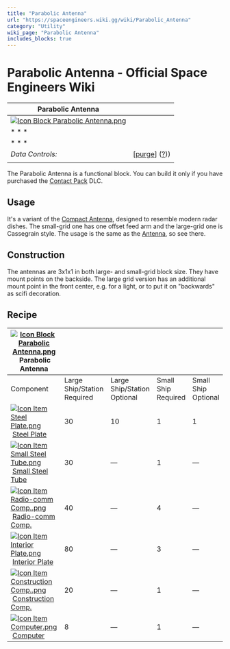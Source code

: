 ```yaml
---
title: "Parabolic Antenna"
url: "https://spaceengineers.wiki.gg/wiki/Parabolic_Antenna"
category: "Utility"
wiki_page: "Parabolic Antenna"
includes_blocks: true
---
```


# Parabolic Antenna - Official Space Engineers Wiki

| Parabolic Antenna |     |
| --- | --- |
| [![Icon Block Parabolic Antenna.png](https://spaceengineers.wiki.gg/images/8/81/Icon_Block_Parabolic_Antenna.png?a5f4a5)](https://spaceengineers.wiki.gg/wiki/File:Icon_Block_Parabolic_Antenna.png) |     |
| * * * |     |
| * * * |     |
| _Data Controls:_ | \[[purge](https://spaceengineers.wiki.gg/wiki/Parabolic_Antenna?action=purge)\] ([?](https://spaceengineers.wiki.gg/wiki/Template:Info_Block))) |
|     |     |

The Parabolic Antenna is a functional block. You can build it only if you have purchased the [Contact Pack](https://spaceengineers.wiki.gg/wiki/Contact_Pack "Contact Pack") DLC.

## Usage

It's a variant of the [Compact Antenna](https://spaceengineers.wiki.gg/wiki/Compact_Antenna "Compact Antenna"), designed to resemble modern radar dishes. The small-grid one has one offset feed arm and the large-grid one is Cassegrain style. The usage is the same as the [Antenna](https://spaceengineers.wiki.gg/wiki/Antenna "Antenna"), so see there.

## Construction

The antennas are 3x1x1 in both large- and small-grid block size. They have mount points on the backside. The large grid version has an additional mount point in the front center, e.g. for a light, or to put it on "backwards" as scifi decoration.

## Recipe

| [![Icon Block Parabolic Antenna.png](https://spaceengineers.wiki.gg/images/thumb/8/81/Icon_Block_Parabolic_Antenna.png/21px-Icon_Block_Parabolic_Antenna.png?a5f4a5)](https://spaceengineers.wiki.gg/wiki/Parabolic_Antenna "Parabolic Antenna") Parabolic Antenna |     |     |     |     |
| --- | --- | --- | --- | --- |
| Component | Large Ship/Station  <br>Required | Large Ship/Station  <br>Optional | Small Ship  <br>Required | Small Ship  <br>Optional |
| [![Icon Item Steel Plate.png](https://spaceengineers.wiki.gg/images/thumb/4/4c/Icon_Item_Steel_Plate.png/21px-Icon_Item_Steel_Plate.png?437e3a)](https://spaceengineers.wiki.gg/wiki/Steel_Plate "Steel Plate") [Steel Plate](https://spaceengineers.wiki.gg/wiki/Steel_Plate "Steel Plate") | 30  | 10  | 1   | 1   |
| [![Icon Item Small Steel Tube.png](https://spaceengineers.wiki.gg/images/thumb/f/f7/Icon_Item_Small_Steel_Tube.png/21px-Icon_Item_Small_Steel_Tube.png?4fe418)](https://spaceengineers.wiki.gg/wiki/Small_Steel_Tube "Small Steel Tube") [Small Steel Tube](https://spaceengineers.wiki.gg/wiki/Small_Steel_Tube "Small Steel Tube") | 30  | —   | 1   | —   |
| [![Icon Item Radio-comm Comp..png](https://spaceengineers.wiki.gg/images/thumb/8/8e/Icon_Item_Radio-comm_Comp..png/21px-Icon_Item_Radio-comm_Comp..png?d5a95f)](https://spaceengineers.wiki.gg/wiki/Radio-comm_Comp. "Radio-comm Comp.") [Radio-comm Comp.](https://spaceengineers.wiki.gg/wiki/Radio-comm_Comp. "Radio-comm Comp.") | 40  | —   | 4   | —   |
| [![Icon Item Interior Plate.png](https://spaceengineers.wiki.gg/images/thumb/7/77/Icon_Item_Interior_Plate.png/21px-Icon_Item_Interior_Plate.png?d80f8e)](https://spaceengineers.wiki.gg/wiki/Interior_Plate "Interior Plate") [Interior Plate](https://spaceengineers.wiki.gg/wiki/Interior_Plate "Interior Plate") | 80  | —   | 3   | —   |
| [![Icon Item Construction Comp..png](https://spaceengineers.wiki.gg/images/thumb/4/45/Icon_Item_Construction_Comp..png/21px-Icon_Item_Construction_Comp..png?cdc26f)](https://spaceengineers.wiki.gg/wiki/Construction_Comp. "Construction Comp.") [Construction Comp.](https://spaceengineers.wiki.gg/wiki/Construction_Comp. "Construction Comp.") | 20  | —   | 1   | —   |
| [![Icon Item Computer.png](https://spaceengineers.wiki.gg/images/thumb/7/72/Icon_Item_Computer.png/21px-Icon_Item_Computer.png?65c1a4)](https://spaceengineers.wiki.gg/wiki/Computer "Computer") [Computer](https://spaceengineers.wiki.gg/wiki/Computer "Computer") | 8   | —   | 1   | —   |
